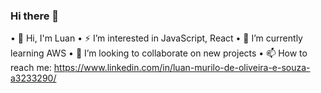 ### Hi there 👋


• 👋 Hi, I'm Luan
• ⚡ I’m interested in JavaScript, React
• 🌱 I’m currently learning AWS
• 👀 I’m looking to collaborate on new projects
• 📫 How to reach me: https://www.linkedin.com/in/luan-murilo-de-oliveira-e-souza-a3233290/

<!--
**luan-murilo-de-oliveira-e-souza/luan-murilo-de-oliveira-e-souza** is a ✨ _special_ ✨ repository because its `README.md` (this file) appears on your GitHub profile.

Here are some ideas to get you started:

- 🔭 I’m currently working on ...
- 🌱 I’m currently learning ...
- 👯 I’m looking to collaborate on ...
- 🤔 I’m looking for help with ...
- 💬 Ask me about ...
- 📫 How to reach me: ...
- 😄 Pronouns: ...
- ⚡ Fun fact: ...
-->
